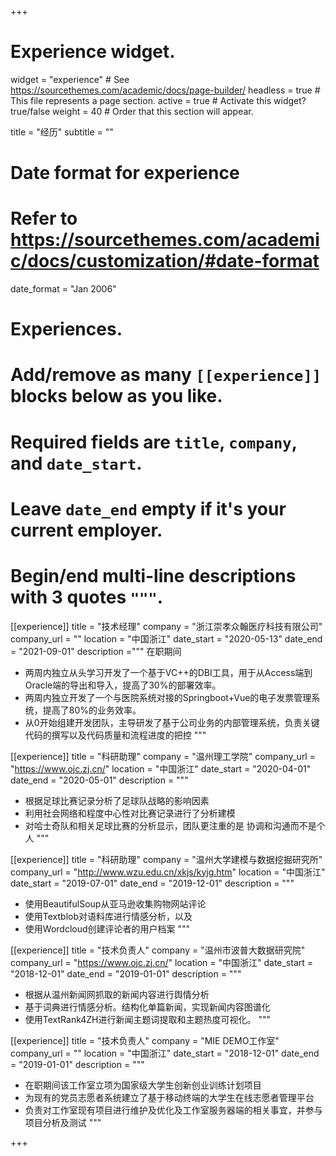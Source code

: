 +++
# Experience widget.
widget = "experience"  # See https://sourcethemes.com/academic/docs/page-builder/
headless = true  # This file represents a page section.
active = true  # Activate this widget? true/false
weight = 40  # Order that this section will appear.

title = "经历"
subtitle = ""

# Date format for experience
#   Refer to https://sourcethemes.com/academic/docs/customization/#date-format
date_format = "Jan 2006"

# Experiences.
#   Add/remove as many `[[experience]]` blocks below as you like.
#   Required fields are `title`, `company`, and `date_start`.
#   Leave `date_end` empty if it's your current employer.
#   Begin/end multi-line descriptions with 3 quotes `"""`.

[[experience]]
  title = "技术经理"
  company = "浙江崇孝众翰医疗科技有限公司"
  company_url = ""
  location = "中国浙江"
  date_start = "2020-05-13"
  date_end = "2021-09-01"
  description ="""
  在职期间
  - 两周内独立从头学习开发了一个基于VC++的DBI工具，用于从Access端到Oracle端的导出和导入，提高了30%的部署效率。
  - 两周内独立开发了一个与医院系统对接的Springboot+Vue的电子发票管理系统，提高了80%的业务效率。
  - 从0开始组建开发团队，主导研发了基于公司业务的内部管理系统，负责关键代码的撰写以及代码质量和流程进度的把控
"""

[[experience]]
  title = "科研助理"
  company = "温州理工学院"
  company_url = "https://www.ojc.zj.cn/"
  location = "中国浙江"
  date_start = "2020-04-01"
  date_end = "2020-05-01"
  description = """
  - 根据足球比赛记录分析了足球队战略的影响因素
  - 利用社会网络和程度中心性对比赛记录进行了分析建模
  - 对哈士奇队和相关足球比赛的分析显示，团队更注重的是
  协调和沟通而不是个人
  """


[[experience]]
  title = "科研助理"
  company = "温州大学建模与数据挖掘研究所"
  company_url = "http://www.wzu.edu.cn/xkjs/kyjg.htm"
  location = "中国浙江"
  date_start = "2019-07-01"
  date_end = "2019-12-01"
  description = """
  - 使用BeautifulSoup从亚马逊收集购物网站评论
  - 使用Textblob对语料库进行情感分析，以及
  - 使用Wordcloud创建评论者的用户档案
  """



[[experience]]
  title = "技术负责人"
  company = "温州市波普大数据研究院"
  company_url = "https://www.ojc.zj.cn/"
  location = "中国浙江"
  date_start = "2018-12-01"
  date_end = "2019-01-01"
  description = """
  - 根据从温州新闻网抓取的新闻内容进行舆情分析
  - 基于词典进行情感分析。结构化单篇新闻，实现新闻内容图谱化
  - 使用TextRank4ZH进行新闻主题词提取和主题热度可视化。
  """



[[experience]]
  title = "技术负责人"
  company = "MIE DEMO工作室"
  company_url = ""
  location = "中国浙江"
  date_start = "2018-12-01"
  date_end = "2019-01-01"
  description = """
  - 在职期间该工作室立项为国家级大学生创新创业训练计划项目
  - 为现有的党员志愿者系统建立了基于移动终端的大学生在线志愿者管理平台
  - 负责对工作室现有项目进行维护及优化及工作室服务器端的相关事宜，并参与项目分析及测试
  """




+++

